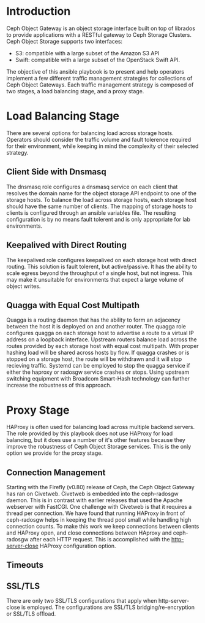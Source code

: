 # Introduction

Ceph Object Gateway is an object storage interface built on top of librados
to provide applications with a RESTful gateway to Ceph Storage Clusters. Ceph
Object Storage supports two interfaces:

* S3: compatible with a large subset of the Amazon S3 API
* Swift: compatible with a large subset of the OpenStack Swift API.

The objective of this ansible playbook is to present and help operators
implement a few different traffic management strategies for collections of Ceph
Object Gateways. Each traffic management strategy is composed of two stages,
a load balancing stage, and a proxy stage.

# Load Balancing Stage

There are several options for balancing load across storage hosts. Operators
should consider the traffic volume and fault tolerence required for their
environment, while keeping in mind the complexity of their selected strategy.

## Client Side with Dnsmasq

The dnsmasq role configures a dnsmasq service on each client that resolves the
domain name for the object storage API endpoint to one of the storage hosts. To
balance the load across storage hosts, each storage host should have the same
number of clients. The mapping of storage hosts to clients is configured through
an ansible variables file. The resulting configuration is by no means fault
tolerent and is only appropriate for lab environments.

## Keepalived with Direct Routing

The keepalived role configures keepalived on each storage host with direct
routing. This solution is fault tolerent, but active/passive. It has the
ability to scale egress beyond the throughput of a single host, but not
ingress. This may make it unsuitable for environments that expect a large
volume of object writes.

## Quagga with Equal Cost Multipath

Quagga is a routing daemon that has the ability to form an adjacency between
the host it is deployed on and another router. The quagga role configures
quagga on each storage host to advertise a route to a virtual IP address on
a loopback interface. Upstream routers balance load across the routes provided
by each storage host with equal cost multipath. With proper hashing load will
be shared across hosts by flow. If quagga crashes or is stopped on a storage
host, the route will be withdrawn and it will stop recieving traffic. Systemd
can be employed to stop the quagga service if either the haproxy or radosgw
service crashes or stops. Using upstream switching equipment with Broadcom
Smart-Hash technology can further increase the robustness of this approach.

# Proxy Stage

HAProxy is often used for balancing load across multiple backend servers. The
role provided by this playbook does not use HAProxy for load balancing, but it
does use a number of it's other features because they improve the robustness of
Ceph Object Storage services. This is the only option we provide for the proxy
stage.

## Connection Management

Starting with the Firefly (v0.80) release of Ceph, the Ceph Object Gateway has
ran on Civetweb. Civetweb is embedded into the ceph-radosgw daemon. This is in
contrast with earlier releases that used the Apache webserver with FastCGI. One
challenge with Civetweb is that it requires a thread per connection. We have
found that running HAProxy in front of ceph-radosgw helps in keeping the
thread pool small while handling high connection counts. To make this work we
keep connections between clients and HAProxy open, and close connections between
HAproxy and ceph-radosgw after each HTTP request. This is accomplished with the
[http-server-close](https://cbonte.github.io/haproxy-dconv/1.9/configuration.html#option%20http-server-close) HAProxy configuration option.

## Timeouts

## SSL/TLS

There are only two SSL/TLS configurations that apply when http-server-close is
employed. The configurations are SSL/TLS bridging/re-encryption or SSL/TLS
offload. 
